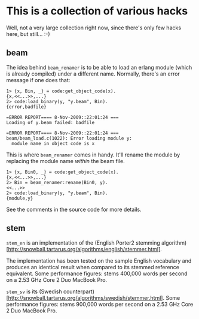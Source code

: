 This is a collection of various hacks
=====================================

Well, not a very large collection right now, since there's only few
hacks here, but still... :-)

beam
----

The idea behind `beam_renamer` is to be able to load an erlang module
(which is already compiled) under a different name.  Normally, there's
an error message if one does that:

    1> {x, Bin, _} = code:get_object_code(x).
    {x,<<...>>,...}
    2> code:load_binary(y, "y.beam", Bin).
    {error,badfile}
    
    =ERROR REPORT==== 8-Nov-2009::22:01:24 ===
    Loading of y.beam failed: badfile
    
    =ERROR REPORT==== 8-Nov-2009::22:01:24 ===
    beam/beam_load.c(1022): Error loading module y:
      module name in object code is x

This is where `beam_renamer` comes in handy.  It'll rename the module
by replacing the module name *within* the beam file.

    1> {x, Bin0, _} = code:get_object_code(x).
    {x,<<...>>,...}
    2> Bin = beam_renamer:rename(Bin0, y).
    <<...>>
    2> code:load_binary(y, "y.beam", Bin).
    {module,y}

See the comments in the source code for more details.


stem
----

`stem_en` is an implementation of the (English Porter2 stemming
algorithm)[http://snowball.tartarus.org/algorithms/english/stemmer.html].

The implementation has been tested on the sample English vocabulary
and produces an identical result when compared to its stemmed
reference equivalent.  Some performance figures: stems 400,000 words
per second on a 2.53 GHz Core 2 Duo MacBook Pro.

`stem_sv` is its (Swedish
counterpart)[http://snowball.tartarus.org/algorithms/swedish/stemmer.html].
Some performance figures: stems 900,000 words per second on a 2.53 GHz
Core 2 Duo MacBook Pro.
